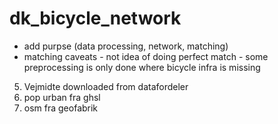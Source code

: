 # dk_bicycle_network


- add purpse (data processing, network, matching)
- matching caveats - not idea of doing perfect match - some preprocessing is only done where bicycle infra is missing


5. Vejmidte downloaded from datafordeler
6. pop urban fra ghsl
7. osm fra geofabrik
